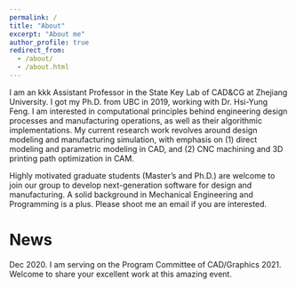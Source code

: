 ```yaml
---
permalink: /
title: "About"
excerpt: "About me"
author_profile: true
redirect_from: 
  - /about/
  - /about.html
---
```


I am an kkk Assistant Professor in the State Key Lab of CAD&CG at Zhejiang University. I got my Ph.D. from UBC in 2019, working with Dr. Hsi-Yung Feng. I am interested in computational principles behind engineering design processes and manufacturing operations, as well as their algorithmic implementations. My current research work revolves around design modeling and manufacturing simulation, with emphasis on (1) direct modeling and parametric modeling in CAD, and (2) CNC machining and 3D printing path optimization in CAM.

Highly motivated graduate students (Master’s and Ph.D.) are welcome to join our group to develop next-generation software for design and manufacturing. A solid background in Mechanical Engineering and Programming is a plus. Please shoot me an email if you are interested.

News
======
Dec 2020. I am serving on the Program Committee of CAD/Graphics 2021. Welcome to share your excellent work at this amazing event.


